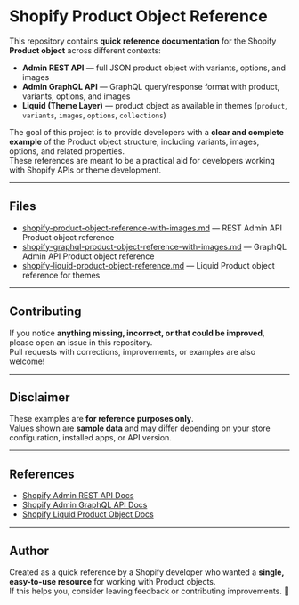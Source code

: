 # Shopify Product Object Reference

This repository contains **quick reference documentation** for the Shopify **Product object** across different contexts:

- **Admin REST API** — full JSON product object with variants, options, and images  
- **Admin GraphQL API** — GraphQL query/response format with product, variants, options, and images  
- **Liquid (Theme Layer)** — product object as available in themes (`product`, `variants`, `images`, `options`, `collections`)  

The goal of this project is to provide developers with a **clear and complete example** of the Product object structure, including variants, images, options, and related properties.  
These references are meant to be a practical aid for developers working with Shopify APIs or theme development.

---

## Files

- [shopify-product-object-reference-with-images.md](shopify-product-object-reference-with-images.md) — REST Admin API Product object reference  
- [shopify-graphql-product-object-reference-with-images.md](shopify-graphql-product-object-reference-with-images.md) — GraphQL Admin API Product object reference  
- [shopify-liquid-product-object-reference.md](shopify-liquid-product-object-reference.md) — Liquid Product object reference for themes  

---

## Contributing

If you notice **anything missing, incorrect, or that could be improved**, please open an issue in this repository.  
Pull requests with corrections, improvements, or examples are also welcome!

---

## Disclaimer

These examples are **for reference purposes only**.  
Values shown are **sample data** and may differ depending on your store configuration, installed apps, or API version.

---

## References

- <a href="https://shopify.dev/docs/api/admin-rest/latest/resources/product" target="_blank">Shopify Admin REST API Docs</a>  
- <a href="https://shopify.dev/docs/api/admin-graphql/latest/objects/Product" target="_blank">Shopify Admin GraphQL API Docs</a>  
- <a href="https://shopify.dev/docs/api/liquid/objects/product" target="_blank">Shopify Liquid Product Object Docs</a>  

---

## Author

Created as a quick reference by a Shopify developer who wanted a **single, easy-to-use resource** for working with Product objects.  
If this helps you, consider leaving feedback or contributing improvements. 🚀
